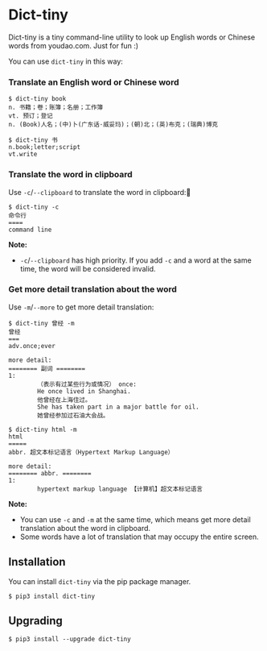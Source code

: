 # Dict-tiny

Dict-tiny is a tiny command-line utility to look up English words or Chinese words from youdao.com. Just for fun :)

You can use `dict-tiny` in this way:



### Translate an English word or Chinese word

```shell
$ dict-tiny book
n. 书籍；卷；账簿；名册；工作簿
vt. 预订；登记
n. (Book)人名；(中)卜(广东话·威妥玛)；(朝)北；(英)布克；(瑞典)博克
```

```shell
$ dict-tiny 书
n.book;letter;script
vt.write
```


### Translate the word in clipboard

Use `-c`/`--clipboard` to translate the word in clipboard:

```shell
$ dict-tiny -c
命令行
====
command line
```
**Note:**

* `-c`/`--clipboard` has high priority. If you add `-c` and a word at the same time, the word will be considered invalid.



### Get more detail translation about the word

Use `-m`/`--more` to get more detail translation:

```shell
$ dict-tiny 曾经 -m
曾经
===
adv.once;ever

more detail:
======== 副词 ========
1:
        （表示有过某些行为或情况） once:
        He once lived in Shanghai.
        他曾经在上海住过。
        She has taken part in a major battle for oil.
        她曾经参加过石油大会战。

```

```shell
$ dict-tiny html -m
html
=====
abbr. 超文本标记语言（Hypertext Markup Language）

more detail:
======== abbr. ========
1:
        hypertext markup language 【计算机】超文本标记语言

```

**Note:**

* You can use `-c` and `-m` at the same time, which means get more detail translation about the word in clipboard.
* Some words have a lot of translation that may occupy the entire screen.



## Installation

You can install `dict-tiny` via the pip package manager.

```shell
$ pip3 install dict-tiny
```



## Upgrading

```shell
$ pip3 install --upgrade dict-tiny
```

